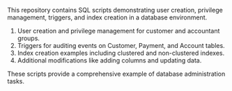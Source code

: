 This repository contains SQL scripts demonstrating user creation, privilege management, triggers, and index creation in a database environment. 

1. User creation and privilege management for customer and accountant groups.
2. Triggers for auditing events on Customer, Payment, and Account tables.
3. Index creation examples including clustered and non-clustered indexes.
4. Additional modifications like adding columns and updating data.

These scripts provide a comprehensive example of database administration tasks. 
